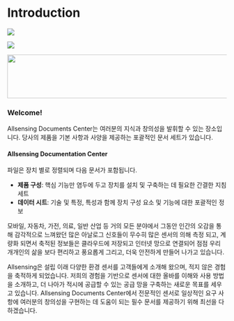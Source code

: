# Introduction

![](.gitbook/assets/allsensing\_logo.jpg)

![](<.gitbook/assets/allsensing\_logo (1).png>)

<img src="![allsensing_logo](https://user-images.githubusercontent.com/94042419/156971847-1066004e-2e59-47c3-80c7-b2ed9f05b76b.png)" width="1000" height="100">


### Welcome!

Allsensing Documents Center는 여러분의 지식과 창의성을 발휘할 수 있는 장소입니다. 당사의 제품을 기본 사항과 사양을 제공하는 포괄적인 문서 세트가 있습니다.

#### Allsensing Documentation Center

파일은 장치 별로 정렬되며 다음 문서가 포함됩니다.

* **제품 구성**: 핵심 기능만 염두에 두고 장치를 설치 및 구축하는 데 필요한 간결한 지침 세트
* **데이터 시트**: 기술 및 특정, 특성과 함께 장치 구성 요소 및 기능에 대한 포괄적인 정보

모바일, 자동차, 가전, 의료, 일반 산업 등 거의 모든 분야에서 그동안 인간의 오감을 통해 감각적으로 느껴왔던 많은 아날로그 신호들이 무수히 많은 센서의 의해 측정 되고, 계량화 되면서 축적된 정보들은 클라우드에 저장되고 인터넷 망으로 연결되어 점점 우리 개개인의 삶을 보다 편리하고 풍요롭게 그리고, 더욱 안전하게 만들어 나가고 있습니다.

Allsensing은 설립 이래 다양한 환경 센서를 고객들에게 소개해 왔으며, 적지 않은 경험을 축적하게 되었습니다. 저희의 경험을 기반으로 센서에 대한 올바를 이해와 사용 방법을 소개하고, 더 나아가 적시에 공급할 수 있는 공급 망을 구축하는 새로운 목표를 세우고 있습니다. Allsensing Documents Center에서 전문적인 센서로 일상적인 요구 사항에 여러분의 창의성을 구현하는 데 도움이 되는 필수 문서를 제공하기 위해 최선을 다하겠습니다.

